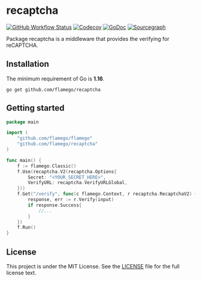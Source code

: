 # recaptcha

[![GitHub Workflow Status](https://img.shields.io/github/workflow/status/flamego/recaptcha/Go?logo=github&style=for-the-badge)](https://github.com/flamego/recaptcha/actions?query=workflow%3AGo)
[![Codecov](https://img.shields.io/codecov/c/gh/flamego/recaptcha?logo=codecov&style=for-the-badge)](https://app.codecov.io/gh/flamego/recaptcha)
[![GoDoc](https://img.shields.io/badge/GoDoc-Reference-blue?style=for-the-badge&logo=go)](https://pkg.go.dev/github.com/flamego/recaptcha?tab=doc)
[![Sourcegraph](https://img.shields.io/badge/view%20on-Sourcegraph-brightgreen.svg?style=for-the-badge&logo=sourcegraph)](https://sourcegraph.com/github.com/flamego/recaptcha)

Package recaptcha is a middleware that provides the verifying for reCAPTCHA.

## Installation

The minimum requirement of Go is **1.16**.

	go get github.com/flamego/recaptcha

## Getting started

```go
package main

import (
	"github.com/flamego/flamego"
	"github.com/flamego/recaptcha"
)

func main() {
	f := flamego.Classic()
	f.Use(recaptcha.V2(recaptcha.Options{
		Secret: "<YOUR_SECRET_HERE>",
		VerifyURL: recaptcha.VerifyURLGlobal,
	}))
	f.Get("/verify", func(c flamego.Context, r recaptcha.RecaptchaV2) {
		response, err := r.Verify(input)
		if response.Success{
			//... 
		}
	})
	f.Run()
}
```

## License

This project is under the MIT License. See the [LICENSE](LICENSE) file for the full license text.